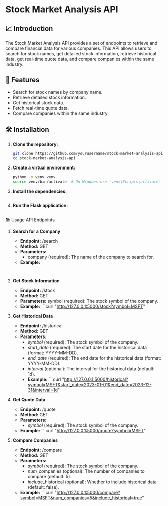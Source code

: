 # Stock Market Analysis API

## 📈 Introduction

The Stock Market Analysis API provides a set of endpoints to retrieve and compare financial data for various companies. This API allows users to search for stock names, get detailed stock information, retrieve historical data, get real-time quote data, and compare companies within the same industry.

## 🚀 Features

- Search for stock names by company name.
- Retrieve detailed stock information.
- Get historical stock data.
- Fetch real-time quote data.
- Compare companies within the same industry.

## 🛠️ Installation

1. **Clone the repository:**
   ```sh
   git clone https://github.com/yourusername/stock-market-analysis-api.git
   cd stock-market-analysis-api
   ```


2. **Create a virtual environment:**
    ```sh
    python -m venv venv
    source venv/bin/activate  # On Windows use `venv\Scripts\activate`
   
3. **Install the dependencies:**
    ```pip install -r requirements.txt

4. **Run the Flask application:**
    ```python app.py

📚 Usage
API Endpoints
1. **Search for a Company**
    - **Endpoint:** /search
    - **Method:** GET
    - **Parameters:**
        - company (required): The name of the company to search for.
    - **Example:**
        ```curl "http://127.0.0.1:5000/search?company=Microsoft"


2.  **Get Stock Information**
    - **Endpoint:** /stock
    - **Method:** GET
    - **Parameters:**
            symbol (required): The stock symbol of the company.
    - **Example:**
            ```curl "http://127.0.0.1:5000/stock?symbol=MSFT"


3. **Get Historical Data**
    - **Endpoint:** /historical
    - **Method:** GET
    - **Parameters:**
        - *symbol* (required): The stock symbol of the company.
        - *start_date* (required): The start date for the historical data (format: YYYY-MM-DD).
        - *end_date* (required): The end date for the historical data (format: YYYY-MM-DD).
        - *interval* (optional): The interval for the historical data (default: 1d).
        - **Example:**
                ```curl "http://127.0.0.1:5000/historical?symbol=MSFT&start_date=2023-01-01&end_date=2023-12-31&interval=1d"


4. **Get Quote Data**
    - **Endpoint:** /quote
    - **Method:** GET
    - **Parameters:**
        - *symbol* (required): The stock symbol of the company.
    - **Example:**
            ```curl "http://127.0.0.1:5000/quote?symbol=MSFT"

5. **Compare Companies**
    - **Endpoint:** /compare
    - **Method:** GET
    - **Parameters:**
        - *symbol* (required): The stock symbol of the company.
        - *num_co*mpanies (optional): The number of companies to compare (default: 5).
        - *includ*e_historical (optional): Whether to include historical data (default: false).
    - **Example:**
            ```curl "http://127.0.0.1:5000/compare?symbol=MSFT&num_companies=5&include_historical=true"
